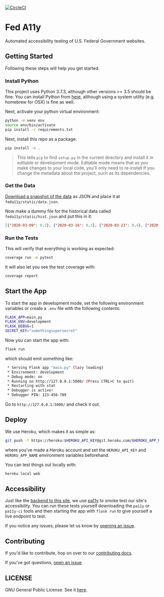 [![CircleCI](https://circleci.com/gh/csmcallister/fed-a11y.svg?style=svg)](https://circleci.com/gh/csmcallister/fed-a11y)

# Fed A11y

Automated accessibility testing of U.S. Federal Government websites.

## Getting Started

Following these steps will help you get started.

### Install Python

This project uses Python 3.7.3, although other versions >= 3.5 should be fine. You can install Python from [here](https://www.python.org/downloads/), although using a system utility (e.g. homebrew for OSX) is fine as well.

Next, activate your python virtual environment:

```bash
python -m venv env
source env/bin/activate
pip install -r requirements.txt
```

Next, install this repo as a package:

```bash
pip install -e .
```

>This tells `pip` to find `setup.py` in the current directory and install it in editable or development mode. Editable mode means that as you make changes to your local code, you’ll only need to re-install if you change the metadata about the project, such as its dependencies.

### Get the Data

[Download a snapshot of the data](https://www.feda11y.com/data) as JSON and place it at `feda11y/static/data.json`.

Now make a dummy file for the historical data called `feda11y/static/hist.json` and put this in it:

```json
[{"2020-03-09": 0.2}, {"2020-03-16": 0.3}, {"2020-03-23": 0.4}, {"2020-03-30": 0.5}]
```

### Run the Tests

This will verify that everything is working as expected:

```bash
coverage run -m pytest
```

It will also let you see the test coverage with:

```bash
coverage report
```

## Start the App

To start the app in development mode, set the following environment variables or create a `.env` file with the following contents:

```bash
FLASK_APP=main.py
FLASK_ENV=development
FLASK_DEBUG=1
SECRET_KEY="somethingsupersecret"
```

Now you can start the app with:

```bash
flask run
```

which should emit something like:

```bash
 * Serving Flask app "main.py" (lazy loading)
 * Environment: development
 * Debug mode: on
 * Running on http://127.0.0.1:5000/ (Press CTRL+C to quit)
 * Restarting with stat
 * Debugger is active!
 * Debugger PIN: 123-456-789
```

Go to `http://127.0.0.1:5000/` and check it out.

## Deploy

We use Heroku, which makes it as simple as:

```bash
git push -f https://heroku:$HEROKU_API_KEY@git.heroku.com/$HEROKU_APP_NAME.git master
```

where you've made a Heroku account and set the `HEROKU_API_KEY` and `HEROKU_APP_NAME` environment variables beforehand.

You can test things out locally with:

```bash
heroku local web
```

## Accessibility

Just like the [backend to this site](https://github.com/csmcallister/fed-a11y-scan/), we use [pa11y](https://github.com/pa11y/pa11y) to smoke test our site's accessibility. You can run these tests yourself downloading the `pa11y` or `pa11y-ci` tools and then starting the app with `flask run` to give yourself a live endpoint to test.

If you notice any issues, please let us know by [opening an issue](https://github.com/csmcallister/fed-a11y/issues).

## Contributing

If you'd like to contribute, hop on over to our [contributing docs]((https://github.com/csmcallister/fed-a11y/blob/master/.github/CONTRIBUTING.md)).

If you've got questions, [open an issue](https://github.com/csmcallister/fed-a11y/issues).

## LICENSE

GNU General Public License. See it [here](https://github.com/csmcallister/fed-a11y/blob/master/.github/LICENSE).
